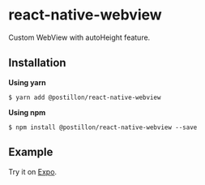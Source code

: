 # react-native-webview

Custom WebView with autoHeight feature.



## Installation

**Using yarn**

`$ yarn add @postillon/react-native-webview`

**Using npm**

`$ npm install @postillon/react-native-webview --save`



## Example

Try it on [Expo]().